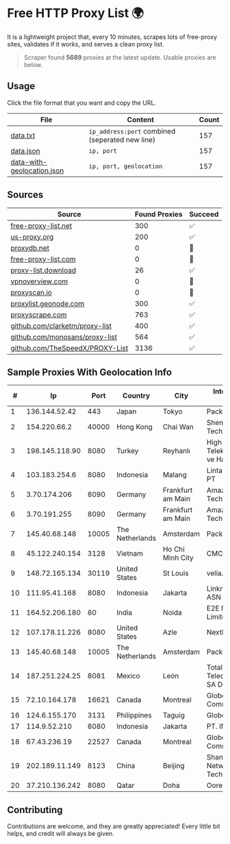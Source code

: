 
# Free HTTP Proxy List 🌍

It is a lightweight project that, every 10 minutes, scrapes lots of free-proxy sites, validates if it works, and serves a clean proxy list.


> Scraper found **5689** proxies at the latest update. Usable proxies are below.

## Usage

Click the file format that you want and copy the URL.


|File|Content|Count|
|----|-------|-----|
|[data.txt](https://raw.githubusercontent.com/themiralay/Proxy-List-World/master/data.txt)|`ip_address:port` combined (seperated new line)|157|
|[data.json](https://raw.githubusercontent.com/themiralay/Proxy-List-World/master/data.json)|`ip, port`|157|
|[data-with-geolocation.json](https://raw.githubusercontent.com/themiralay/Proxy-List-World/master/data-with-geolocation.json)|`ip, port, geolocation`|157|

## Sources

|Source|Found Proxies|Succeed|
|------|-------------|-------|
|[free-proxy-list.net](https://free-proxy-list.net)|300|✅|
|[us-proxy.org](https://www.us-proxy.org)|200|✅|
|[proxydb.net](http://proxydb.net)|0|🚫|
|[free-proxy-list.com](https://free-proxy-list.com/?page=&port=&type%5B%5D=http&type%5B%5D=https&up_time=0&search=Search)|0|🚫|
|[proxy-list.download](https://www.proxy-list.download/HTTP)|26|✅|
|[vpnoverview.com](https://vpnoverview.com/privacy/anonymous-browsing/free-proxy-servers)|0|🚫|
|[proxyscan.io](https://www.proxyscan.io)|0|🚫|
|[proxylist.geonode.com](https://proxylist.geonode.com/api/proxy-list?limit=300&page=1&sort_by=lastChecked&sort_type=desc&protocols=http,https)|300|✅|
|[proxyscrape.com](https://api.proxyscrape.com/v2/?request=displayproxies&protocol=http&timeout=10000&country=all&ssl=all&anonymity=all)|763|✅|
|[github.com/clarketm/proxy-list](https://raw.githubusercontent.com/clarketm/proxy-list/master/proxy-list-raw.txt)|400|✅|
|[github.com/monosans/proxy-list](https://raw.githubusercontent.com/monosans/proxy-list/main/proxies/http.txt)|564|✅|
|[github.com/TheSpeedX/PROXY-List](https://raw.githubusercontent.com/TheSpeedX/PROXY-List/master/http.txt)|3136|✅|


## Sample Proxies With Geolocation Info

|#|Ip|Port|Country|City|Internet Service Provider|
|-|--|----|-------|----|-------------------------|
|1|136.144.52.42|443|Japan|Tokyo|Packet Host, Inc.|
|2|154.220.66.2|40000|Hong Kong|Chai Wan|Shenzhen Wanghu Technology Co|
|3|198.145.118.90|8080|Turkey|Reyhanlı|High Speed Telekomunikasyon ve Hab. Hiz. Ltd. Sti.|
|4|103.183.254.6|8080|Indonesia|Malang|Lintas Data Prima, PT|
|5|3.70.174.206|8090|Germany|Frankfurt am Main|Amazon Technologies Inc.|
|6|3.70.191.255|8090|Germany|Frankfurt am Main|Amazon Technologies Inc.|
|7|145.40.68.148|10005|The Netherlands|Amsterdam|Packet Host, Inc.|
|8|45.122.240.154|3128|Vietnam|Ho Chi Minh City|CMCTELECOM|
|9|148.72.165.134|30119|United States|St Louis|velia.net|
|10|111.95.41.168|8080|Indonesia|Jakarta|Linknet-Fastnet ASN|
|11|164.52.206.180|80|India|Noida|E2E Networks Limited|
|12|107.178.11.226|8080|United States|Azle|Nextlink Broadband|
|13|145.40.68.148|10005|The Netherlands|Amsterdam|Packet Host, Inc.|
|14|187.251.224.25|8081|Mexico|León|Total Play Telecomunicaciones SA De CV|
|15|72.10.164.178|16621|Canada|Montreal|GloboTech Communications|
|16|124.6.155.170|3131|Philippines|Taguig|Globe Telecom|
|17|114.9.52.210|8080|Indonesia|Jakarta|PT. INDOSAT Tbk|
|18|67.43.236.19|22527|Canada|Montreal|GloboTech Communications|
|19|202.189.11.149|8123|China|Beijing|Shandong eshinton Network Technology Co., Ltd.|
|20|37.210.136.242|8080|Qatar|Doha|Ooredoo Q.S.C.|



## Contributing

Contributions are welcome, and they are greatly appreciated! Every
little bit helps, and credit will always be given.

